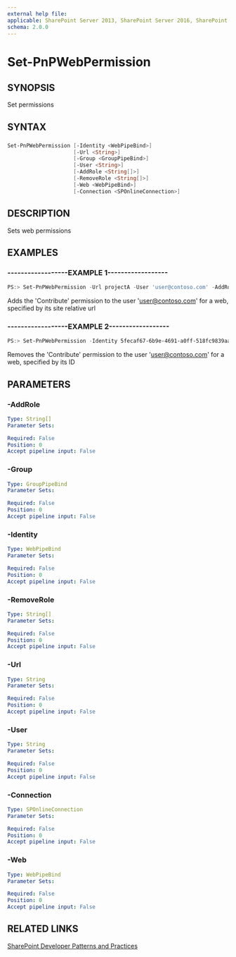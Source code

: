 ```yaml
---
external help file:
applicable: SharePoint Server 2013, SharePoint Server 2016, SharePoint Online
schema: 2.0.0
---
```

# Set-PnPWebPermission

## SYNOPSIS
Set permissions

## SYNTAX 

### 
```powershell
Set-PnPWebPermission [-Identity <WebPipeBind>]
                     [-Url <String>]
                     [-Group <GroupPipeBind>]
                     [-User <String>]
                     [-AddRole <String[]>]
                     [-RemoveRole <String[]>]
                     [-Web <WebPipeBind>]
                     [-Connection <SPOnlineConnection>]
```

## DESCRIPTION
Sets web permissions

## EXAMPLES

### ------------------EXAMPLE 1------------------
```powershell
PS:> Set-PnPWebPermission -Url projectA -User 'user@contoso.com' -AddRole 'Contribute'
```

Adds the 'Contribute' permission to the user 'user@contoso.com' for a web, specified by its site relative url

### ------------------EXAMPLE 2------------------
```powershell
PS:> Set-PnPWebPermission -Identity 5fecaf67-6b9e-4691-a0ff-518fc9839aa0 -User 'user@contoso.com' -RemoveRole 'Contribute'
```

Removes the 'Contribute' permission to the user 'user@contoso.com' for a web, specified by its ID

## PARAMETERS

### -AddRole


```yaml
Type: String[]
Parameter Sets: 

Required: False
Position: 0
Accept pipeline input: False
```

### -Group


```yaml
Type: GroupPipeBind
Parameter Sets: 

Required: False
Position: 0
Accept pipeline input: False
```

### -Identity


```yaml
Type: WebPipeBind
Parameter Sets: 

Required: False
Position: 0
Accept pipeline input: False
```

### -RemoveRole


```yaml
Type: String[]
Parameter Sets: 

Required: False
Position: 0
Accept pipeline input: False
```

### -Url


```yaml
Type: String
Parameter Sets: 

Required: False
Position: 0
Accept pipeline input: False
```

### -User


```yaml
Type: String
Parameter Sets: 

Required: False
Position: 0
Accept pipeline input: False
```

### -Connection


```yaml
Type: SPOnlineConnection
Parameter Sets: 

Required: False
Position: 0
Accept pipeline input: False
```

### -Web


```yaml
Type: WebPipeBind
Parameter Sets: 

Required: False
Position: 0
Accept pipeline input: False
```

## RELATED LINKS

[SharePoint Developer Patterns and Practices](http://aka.ms/sppnp)
